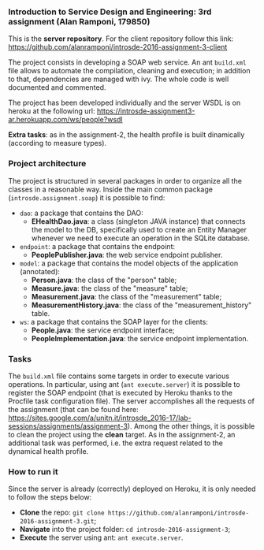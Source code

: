 ### Introduction to Service Design and Engineering: 3rd assignment (Alan Ramponi, 179850)

This is the **server repository**. For the client repository follow this link: https://github.com/alanramponi/introsde-2016-assignment-3-client

The project consists in developing a SOAP web service. An ant `build.xml` file allows to automate the compilation, cleaning and execution; in addition to that, dependencies are managed with ivy. The whole code is well documented and commented.

The project has been developed individually and the server WSDL is on heroku at the following url:
https://introsde-assignment3-ar.herokuapp.com/ws/people?wsdl

**Extra tasks**: as in the assignment-2, the health profile is built dinamically (according to measure types).

### Project architecture
The project is structured in several packages in order to organize all the classes in a reasonable way. Inside the main common package (`introsde.assignment.soap`) it is possible to find:
* `dao`: a package that contains the DAO:
  * **EHealthDao.java**: a class (singleton JAVA instance) that connects the model to the DB, specifically used to create an Entity Manager whenever we need to execute an operation in the SQLite database.
* `endpoint`: a package that contains the endpoint:
  * **PeoplePublisher.java**: the web service endpoint publisher.
* `model`: a package that contains the model objects of the application (annotated):
    * **Person.java**: the class of the "person" table;
    * **Measure.java**: the class of the "measure" table;
    * **Measurement.java**: the class of the "measurement" table;
    * **MeasurementHistory.java**: the class of the "measurement_history" table.
* `ws`: a package that contains the SOAP layer for the clients:
    * **People.java**: the service endpoint interface;
    * **PeopleImplementation.java**: the service endpoint implementation.

### Tasks
The `build.xml` file contains some targets in order to execute various operations. In particular, using ant (`ant execute.server`) it is possible to register the SOAP endpoint (that is executed by Heroku thanks to the Procfile task configuration file). The server accomplishes all the requests of the assignment (that can be found here: https://sites.google.com/a/unitn.it/introsde_2016-17/lab-sessions/assignments/assignment-3).
Among the other things, it is possible to clean the project using the **clean** target.
As in the assignment-2, an additional task was performed, i.e. the extra request related to the dynamical health profile.

### How to run it
Since the server is already (correctly) deployed on Heroku, it is only needed to follow the steps below:
* **Clone** the repo: `git clone https://github.com/alanramponi/introsde-2016-assignment-3.git`;
* **Navigate** into the project folder: `cd introsde-2016-assignment-3`;
* **Execute** the server using ant: `ant execute.server`.
